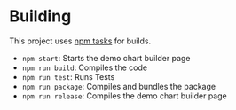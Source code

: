 # Building

This project uses [npm tasks](https://www.keithcirkel.co.uk/how-to-use-npm-as-a-build-tool/) for builds.

* `npm start`: Starts the demo chart builder page
* `npm run build`: Compiles the code
* `npm run test`: Runs Tests
* `npm run package`: Compiles and bundles the package
* `npm run release`: Compiles the demo chart builder page

